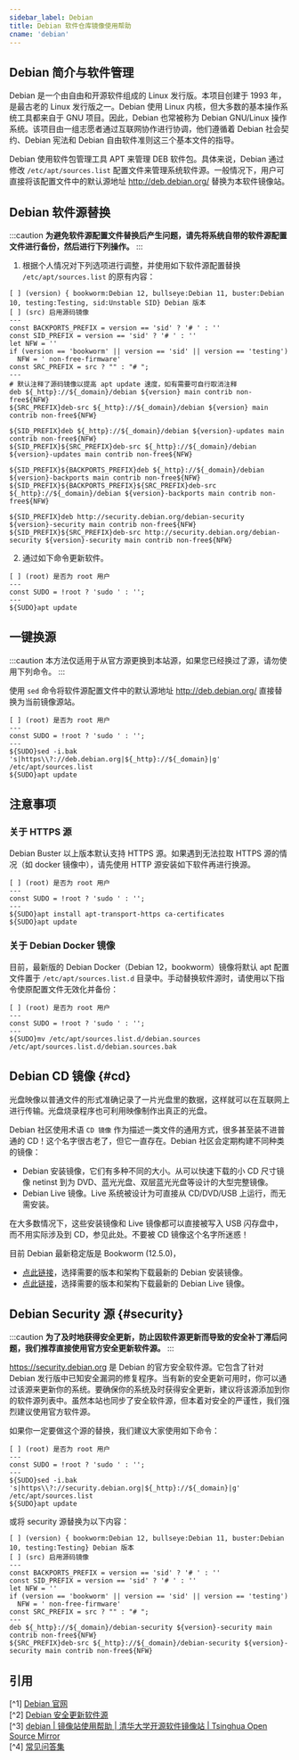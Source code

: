 ```yaml
---
sidebar_label: Debian
title: Debian 软件仓库镜像使用帮助
cname: 'debian'
---
```


## Debian 简介与软件管理

Debian 是一个由自由和开源软件组成的 Linux 发行版。本项目创建于 1993 年，是最古老的 Linux 发行版之一。Debian 使用 Linux 内核，但大多数的基本操作系统工具都来自于 GNU 项目。因此，Debian 也常被称为 Debian GNU/Linux 操作系统。该项目由一组志愿者通过互联网协作进行协调，他们遵循着 Debian 社会契约、Debian 宪法和 Debian 自由软件准则这三个基本文件的指导。

Debian 使用软件包管理工具 APT 来管理 DEB 软件包。具体来说，Debian 通过修改 `/etc/apt/sources.list` 配置文件来管理系统软件源。一般情况下，用户可直接将该配置文件中的默认源地址 <http://deb.debian.org/> 替换为本软件镜像站。

## Debian 软件源替换

:::caution
**为避免软件源配置文件替换后产生问题，请先将系统自带的软件源配置文件进行备份，然后进行下列操作。**
:::

1. 根据个人情况对下列选项进行调整，并使用如下软件源配置替换 `/etc/apt/sources.list` 的原有内容：

```shell varcode
[ ] (version) { bookworm:Debian 12, bullseye:Debian 11, buster:Debian 10, testing:Testing, sid:Unstable SID} Debian 版本
[ ] (src) 启用源码镜像
---
const BACKPORTS_PREFIX = version == 'sid' ? '# ' : ''
const SID_PREFIX = version == 'sid' ? '# ' : ''
let NFW = ''
if (version == 'bookworm' || version == 'sid' || version == 'testing') 
  NFW = ' non-free-firmware'
const SRC_PREFIX = src ? "" : "# ";
---
# 默认注释了源码镜像以提高 apt update 速度，如有需要可自行取消注释
deb ${_http}://${_domain}/debian ${version} main contrib non-free${NFW}
${SRC_PREFIX}deb-src ${_http}://${_domain}/debian ${version} main contrib non-free${NFW}

${SID_PREFIX}deb ${_http}://${_domain}/debian ${version}-updates main contrib non-free${NFW}
${SID_PREFIX}${SRC_PREFIX}deb-src ${_http}://${_domain}/debian ${version}-updates main contrib non-free${NFW}

${SID_PREFIX}${BACKPORTS_PREFIX}deb ${_http}://${_domain}/debian ${version}-backports main contrib non-free${NFW}
${SID_PREFIX}${BACKPORTS_PREFIX}${SRC_PREFIX}deb-src ${_http}://${_domain}/debian ${version}-backports main contrib non-free${NFW}

${SID_PREFIX}deb http://security.debian.org/debian-security ${version}-security main contrib non-free${NFW}
${SID_PREFIX}${SRC_PREFIX}deb-src http://security.debian.org/debian-security ${version}-security main contrib non-free${NFW}
```

2. 通过如下命令更新软件。

```shell varcode
[ ] (root) 是否为 root 用户
---
const SUDO = !root ? 'sudo ' : '';
---
${SUDO}apt update
```

## 一键换源

:::caution
本方法仅适用于从官方源更换到本站源，如果您已经换过了源，请勿使用下列命令。
:::

使用 `sed` 命令将软件源配置文件中的默认源地址 <http://deb.debian.org/> 直接替换为当前镜像源站。

```shell varcode
[ ] (root) 是否为 root 用户
---
const SUDO = !root ? 'sudo ' : '';
---
${SUDO}sed -i.bak 's|https\\?://deb.debian.org|${_http}://${_domain}|g' /etc/apt/sources.list
${SUDO}apt update
```

## 注意事项

### 关于 HTTPS 源

Debian Buster 以上版本默认支持 HTTPS 源。如果遇到无法拉取 HTTPS 源的情况（如 docker 镜像中），请先使用 HTTP 源安装如下软件再进行换源。

```shell varcode
[ ] (root) 是否为 root 用户
---
const SUDO = !root ? 'sudo ' : '';
---
${SUDO}apt install apt-transport-https ca-certificates
${SUDO}apt update
```

### 关于 Debian Docker 镜像

目前，最新版的 Debian Docker（Debian 12，bookworm）镜像将默认 apt 配置文件置于 `/etc/apt/sources.list.d` 目录中。手动替换软件源时，请使用以下指令使原配置文件无效化并备份：

```shell varcode
[ ] (root) 是否为 root 用户
---
const SUDO = !root ? 'sudo ' : '';
---
${SUDO}mv /etc/apt/sources.list.d/debian.sources /etc/apt/sources.list.d/debian.sources.bak
```

## Debian CD 镜像 {#cd}

光盘映像以普通文件的形式准确记录了一片光盘里的数据，这样就可以在互联网上进行传输。光盘烧录程序也可利用映像制作出真正的光盘。

Debian 社区使用术语 `CD 镜像` 作为描述一类文件的通用方式，很多甚至装不进普通的 CD！这个名字很古老了，但它一直存在。Debian 社区会定期构建不同种类的镜像：

- Debian 安装镜像，它们有多种不同的大小。从可以快速下载的小 CD 尺寸镜像 netinst 到为 DVD、蓝光光盘、双层蓝光光盘等设计的大型完整镜像。
- Debian Live 镜像。Live 系统被设计为可直接从 CD/DVD/USB 上运行，而无需安装。

在大多数情况下，这些安装镜像和 Live 镜像都可以直接被写入 USB 闪存盘中，而不用实际涉及到 CD，参见此处。不要被 CD 镜像这个名字所迷惑！

目前 Debian 最新稳定版是 Bookworm (12.5.0)，

- [点此链接](/release/?release=Debian)，选择需要的版本和架构下载最新的 Debian 安装镜像。
- [点此链接](/release/?release=Debian%20Live%20CD%20(amd64))，选择需要的版本和架构下载最新的 Debian Live 镜像。

## Debian Security 源 {#security}

:::caution
**为了及时地获得安全更新，防止因软件源更新而导致的安全补丁滞后问题，我们推荐直接使用官方安全更新软件源。**
:::

<https://security.debian.org> 是 Debian 的官方安全软件源。它包含了针对 Debian 发行版中已知安全漏洞的修复程序。当有新的安全更新可用时，你可以通过该源来更新你的系统。要确保你的系统及时获得安全更新，建议将该源添加到你的软件源列表中。虽然本站也同步了安全软件源，但本着对安全的严谨性，我们强烈建议使用官方软件源。

如果你一定要做这个源的替换，我们建议大家使用如下命令：

```shell varcode
[ ] (root) 是否为 root 用户
---
const SUDO = !root ? 'sudo ' : '';
---
${SUDO}sed -i.bak 's|https\\?://security.debian.org|${_http}://${_domain}|g' /etc/apt/sources.list
${SUDO}apt update
```

或将 security 源替换为以下内容：

```shell varcode
[ ] (version) { bookworm:Debian 12, bullseye:Debian 11, buster:Debian 10, testing:Testing} Debian 版本
[ ] (src) 启用源码镜像
---
const BACKPORTS_PREFIX = version == 'sid' ? '# ' : ''
const SID_PREFIX = version == 'sid' ? '# ' : ''
let NFW = ''
if (version == 'bookworm' || version == 'sid' || version == 'testing') 
  NFW = ' non-free-firmware'
const SRC_PREFIX = src ? "" : "# ";
---
deb ${_http}://${_domain}/debian-security ${version}-security main contrib non-free${NFW}
${SRC_PREFIX}deb-src ${_http}://${_domain}/debian-security ${version}-security main contrib non-free${NFW}
```

## 引用

[^1] [Debian 官网](https://wiki.debian.org/zh_CN/DebianIntroduction)  
[^2] [Debian 安全更新软件源](https://www.debian.org/security/faq.en.html#mirror)  
[^3] [debian | 镜像站使用帮助 | 清华大学开源软件镜像站 | Tsinghua Open Source Mirror](https://mirrors.tuna.tsinghua.edu.cn/help/debian/)  
[^4] [常见问答集](https://www.debian.org/CD/faq/)  
